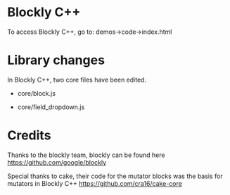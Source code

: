 # Blockly C++

To access Blockly C++, go to:
demos->code->index.html

# Library changes
In Blockly C++, two core files have been edited.

- core/block.js

- core/field_dropdown.js

# Credits

Thanks to the blockly team, blockly can be found here
https://github.com/google/blockly

Special thanks to cake, their code for the mutator blocks was the basis for mutators in Blockly C++
https://github.com/cra16/cake-core



